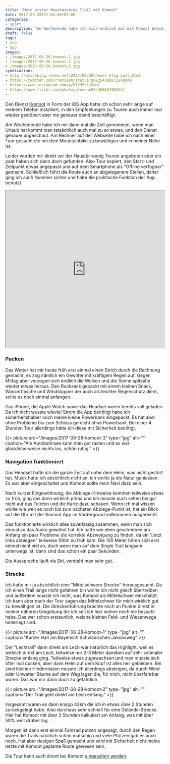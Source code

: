 ```yaml
---
title: "Mein erster Mountainbike Trail mit Komoot"
date: 2017-08-28T21:04:03+02:00
categories:
- sport
description: "Am Wochenende habe ich mich endlich mal mit Komoot beschäftigt und war heute mit dem Mountainbike auf einer geplanten Tour unterwegs."
draft: false
tags:
- mtb
- app
images:
- /images/2017-08-28-komoot-1.jpg
- /images/2017-08-28-komoot-2.jpg
- /images/2017-08-28-komoot-3.jpg
syndication:
- http://microblog.renem.net/2017/08/28/neuer-blog-post.html
- https://twitter.com/rretsiem/status/902254188872249349
- https://www.instagram.com/p/BYV3PrkjEwH/
- https://www.flickr.com/photos/renene26/36065700353/
---
```


Den Dienst [Komoot](https://www.komoot.de) in Form der iOS App hatte ich schon sehr lange auf meinem Telefon installiert, in den Empfehlungen zu Touren auch immer mal wieder gestöbert aber nie genauer damit beschäftigt.

Am Wochenende habe ich mir dann mal die Zeit genommen, wenn man Urlaub hat kommt man tatsächlich auch mal zu so etwas, und den Dienst genauer angeschaut. Am Rechner auf der Webseite habe ich nach einer Tour gesucht die mit dem Mountainbike zu bewältigen und in meiner Nähe ist.

Leider wurden mir direkt vor der Haustür wenig Touren angeboten aber ein paar haben sich dann doch gefunden. Also Tour kopiert, den Start- und Zielpunkt etwas angepasst und auf dem Smartphone als "Offline verfügbar" gemacht. Schließlich führt die Route auch an abgelegenere Stellen, daher ging ich auch Nummer sicher und habe die praktische Funktion der App benutzt.

<iframe style="padding:0;margin:0 auto;display:block;max-width:100%;" src="https://runalyze.com/shared/1lccp?mode=iframe&utm_medium=referral&utm_source=iframe" width="600" height="500"></iframe>

### Packen

Das Wetter hat mir heute früh erst einmal einen Strich durch die Rechnung gemacht, es zog nämlich ein Gewitter mit kräftigem Regen auf. Gegen Mittag aber verzogen sich endlich die Wolken und die Sonne spitzelte wieder etwas heraus. Den Rucksack gepackt mit einem kleinen Snack, Wasserflasche und Windstopper der auch als leichter Regenschutz dient, sollte es noch einmal anfangen.

Das iPhone, die Apple Watch sowie das Headset waren bereits voll geladen. Da ich nicht wusste wieviel Strom die App benötigt habe ich sicherheitshalber noch meine kleine Powerbank eingepackt. Es hat aber ohne Probleme bis zum Schluss gereicht ohne Powerbank. Bei einer 4 Stunden Tour allerdings hätte ich diese mit Sicherheit benötigt.

{{< picture src="/images/2017-08-28-komoot-3" type="jpg" alt="" caption="Am Autobahnsee kann man gut rasten und es war glücklicherweise nichts los, schön ruhig." >}}

### Navigation funktioniert

Das Headset hatte ich die ganze Zeit auf unter dem Helm, was nicht gestört hat. Musik hatte ich absichtlich nicht an, ich wollte ja die Natur geniessen. Es war aber eingeschaltet und Komoot sollte mein Navi dazu sein.

Nach kurzer Eingewöhnung, die Abbiege-Hinweise kommen teilweise etwas zu früh, ging das dann wirklich prima und ich musste auch selten bis gar nicht auf das Telefon und die Karte dazu schauen. Wenn ich mal wissen wollte wie weit es noch bis zum nächsten Abbiege-Punkt ist, hat ein Blick auf die Uhr mit der Komoot App im Vordergrund vollkommen ausgereicht.

Das funktionierte wirklich alles zuverlässig zusammen, wenn man sich einmal an das Audio gewöhnt hat. Ich hatte wie eben geschrieben am Anfang ein paar Probleme die korrekte Abzweigung zu finden, da ein "Jetzt links abbiegen" teilweise 100m zu früh kam. Die 100 Meter hören sich erst einmal nicht viel an, doch wenn man auf dem Single Trail langsam unterwegs ist, dann sind das schon ein paar Sekunden.

Die Aussprache läuft via Siri, versteht man sehr gut.

### Strecke

Ich hatte mir ja absichtlich eine "Mittelschwere Strecke" herausgesucht. Da ich einen Trail lange nicht gefahren bin wollte ich nicht gleich übertreiben und außerdem wusste ich nicht, was Komoot als Mittelschwer einschätzt. Ich kann aber nach der Tour sagen das Mittelschwer für mich wirklich gut zu bewältigen ist. Die Streckenführung brachte mich an Punkte direkt in meiner näheren Umgebung die ich seit ich hier wohne noch nie besucht habe. Das war schon erstaunlich, welche kleinen Feld- und Wiesenwege hinterlegt sind.

{{< picture src="/images/2017-08-28-komoot-1" type="jpg" alt="" caption="Kurzer Halt am Bayerisch Schwäbischen Jakobsweg" >}}

Der "Lechtrail" dann direkt am Lech war natürlich das Highlight, weil es wirklich direkt am Lech, teilweise nur 2-3 Meter daneben auf sehr schmaler Strecke entlang ging. Teilweise etwas zugewachsen und man musste sich öfter mal ducken, aber dank Helm auf dem Kopf ist alles heil geblieben. Bei zwei kleinen Hindernissen musste ich allerdings absteigen, da durch Wind oder Unwetter Bäume auf dem Weg lagen die, für mich, nicht überfahrbar waren. Das war mir dann doch zu gefährlich.

{{< picture src="/images/2017-08-28-komoot-2" type="jpg" alt="" caption="Der Trail geht direkt am Lech entlang." >}}

Insgesamt waren es dann knapp 42km die ich in etwas über 2 Stunden zurückgelegt habe. Also durchaus sehr schnell für eine Gelände-Strecke. Hier hat Komoot mit über 3 Stunden kalkuliert am Anfang, was mit über 50% weit drüber lag.

Morgen ist dann erst einmal Fahrrad putzen angesagt, durch den Regen waren die Trails natürlich schön matschig und viele Pfützen gab es auch noch. Hat aber riesigen Spaß gemacht und wird mit Sicherheit nicht meine letzte mit Komoot geplante Route gewesen sein.

Die Tour kann auch dirent bei Komoot [eingesehen werden](https://www.komoot.de/tour/22129439?ref=wta).
